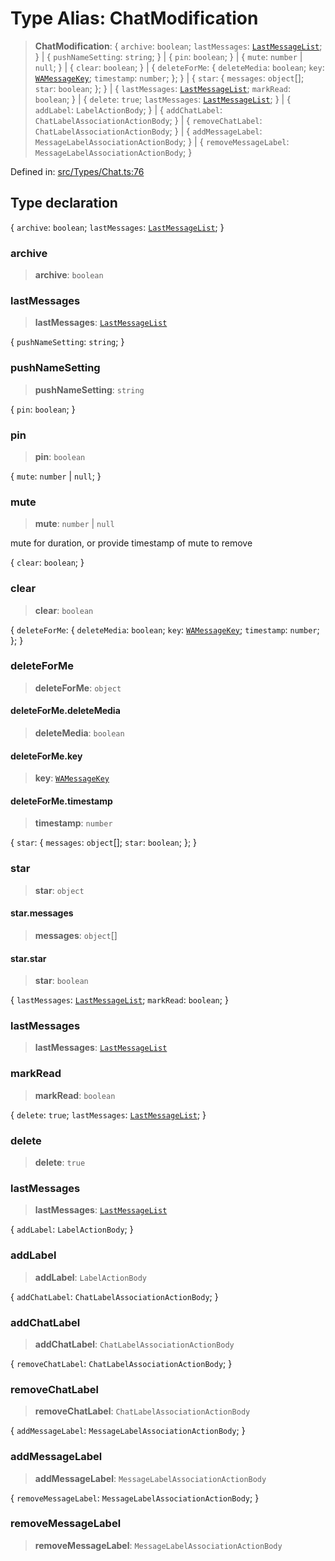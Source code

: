# Type Alias: ChatModification

> **ChatModification**: \{ `archive`: `boolean`; `lastMessages`: [`LastMessageList`](LastMessageList.md); \} \| \{ `pushNameSetting`: `string`; \} \| \{ `pin`: `boolean`; \} \| \{ `mute`: `number` \| `null`; \} \| \{ `clear`: `boolean`; \} \| \{ `deleteForMe`: \{ `deleteMedia`: `boolean`; `key`: [`WAMessageKey`](WAMessageKey.md); `timestamp`: `number`; \}; \} \| \{ `star`: \{ `messages`: `object`[]; `star`: `boolean`; \}; \} \| \{ `lastMessages`: [`LastMessageList`](LastMessageList.md); `markRead`: `boolean`; \} \| \{ `delete`: `true`; `lastMessages`: [`LastMessageList`](LastMessageList.md); \} \| \{ `addLabel`: `LabelActionBody`; \} \| \{ `addChatLabel`: `ChatLabelAssociationActionBody`; \} \| \{ `removeChatLabel`: `ChatLabelAssociationActionBody`; \} \| \{ `addMessageLabel`: `MessageLabelAssociationActionBody`; \} \| \{ `removeMessageLabel`: `MessageLabelAssociationActionBody`; \}

Defined in: [src/Types/Chat.ts:76](https://github.com/Fokusdotid/Baileys/blob/db1d3e5f41e9eede5877460f9adbb0224021575c/src/Types/Chat.ts#L76)

## Type declaration

\{ `archive`: `boolean`; `lastMessages`: [`LastMessageList`](LastMessageList.md); \}

### archive

> **archive**: `boolean`

### lastMessages

> **lastMessages**: [`LastMessageList`](LastMessageList.md)

\{ `pushNameSetting`: `string`; \}

### pushNameSetting

> **pushNameSetting**: `string`

\{ `pin`: `boolean`; \}

### pin

> **pin**: `boolean`

\{ `mute`: `number` \| `null`; \}

### mute

> **mute**: `number` \| `null`

mute for duration, or provide timestamp of mute to remove

\{ `clear`: `boolean`; \}

### clear

> **clear**: `boolean`

\{ `deleteForMe`: \{ `deleteMedia`: `boolean`; `key`: [`WAMessageKey`](WAMessageKey.md); `timestamp`: `number`; \}; \}

### deleteForMe

> **deleteForMe**: `object`

#### deleteForMe.deleteMedia

> **deleteMedia**: `boolean`

#### deleteForMe.key

> **key**: [`WAMessageKey`](WAMessageKey.md)

#### deleteForMe.timestamp

> **timestamp**: `number`

\{ `star`: \{ `messages`: `object`[]; `star`: `boolean`; \}; \}

### star

> **star**: `object`

#### star.messages

> **messages**: `object`[]

#### star.star

> **star**: `boolean`

\{ `lastMessages`: [`LastMessageList`](LastMessageList.md); `markRead`: `boolean`; \}

### lastMessages

> **lastMessages**: [`LastMessageList`](LastMessageList.md)

### markRead

> **markRead**: `boolean`

\{ `delete`: `true`; `lastMessages`: [`LastMessageList`](LastMessageList.md); \}

### delete

> **delete**: `true`

### lastMessages

> **lastMessages**: [`LastMessageList`](LastMessageList.md)

\{ `addLabel`: `LabelActionBody`; \}

### addLabel

> **addLabel**: `LabelActionBody`

\{ `addChatLabel`: `ChatLabelAssociationActionBody`; \}

### addChatLabel

> **addChatLabel**: `ChatLabelAssociationActionBody`

\{ `removeChatLabel`: `ChatLabelAssociationActionBody`; \}

### removeChatLabel

> **removeChatLabel**: `ChatLabelAssociationActionBody`

\{ `addMessageLabel`: `MessageLabelAssociationActionBody`; \}

### addMessageLabel

> **addMessageLabel**: `MessageLabelAssociationActionBody`

\{ `removeMessageLabel`: `MessageLabelAssociationActionBody`; \}

### removeMessageLabel

> **removeMessageLabel**: `MessageLabelAssociationActionBody`
